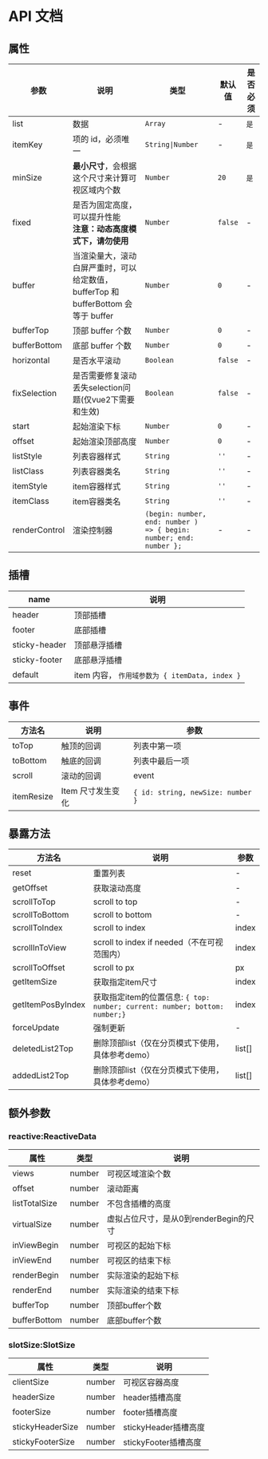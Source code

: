 # API 文档

## 属性

| 参数          | 说明                                                                              | 类型                                                               | 默认值  | 是否必须 |
| ------------- | --------------------------------------------------------------------------------- | ------------------------------------------------------------------ | ------- | -------- |
| list          | 数据                                                                              | `Array`                                                            | -       | `是`     |
| itemKey       | 项的 id，必须唯一                                                                 | `String\|Number`                                                   | -       | `是`     |
| minSize       | **最小尺寸**，会根据这个尺寸来计算可视区域内个数                                  | `Number`                                                           | `20`    | `是`     |
| fixed         | 是否为固定高度，可以提升性能<br />**注意：动态高度模式下，请勿使用**              | `Number`                                                           | `false` | -        |
| buffer        | 当渲染量大，滚动白屏严重时，可以给定数值，bufferTop 和 bufferBottom 会等于 buffer | `Number`                                                           | `0`     | -        |
| bufferTop     | 顶部 buffer 个数                                                                  | `Number`                                                           | `0`     | -        |
| bufferBottom  | 底部 buffer 个数                                                                  | `Number`                                                           | `0`     | -        |
| horizontal    | 是否水平滚动                                                                      | `Boolean`                                                          | `false` | -        |
| fixSelection  | 是否需要修复滚动丢失selection问题(仅vue2下需要和生效)                             | `Boolean`                                                          | `false` | -        |
| start         | 起始渲染下标                                                                      | `Number`                                                           | `0`     | -        |
| offset        | 起始渲染顶部高度                                                                  | `Number`                                                           | `0`     | -        |
| listStyle     | 列表容器样式                                                                      | `String`                                                           | `''`    | -        |
| listClass     | 列表容器类名                                                                      | `String`                                                           | `''`    | -        |
| itemStyle     | item容器样式                                                                      | `String`                                                           | `''`    | -        |
| itemClass     | item容器类名                                                                      | `String`                                                           | `''`    | -        |
| renderControl | 渲染控制器                                                                        | `(begin: number, end: number ) => { begin: number; end: number };` | -       | -        |

## 插槽

| name          | 说明                                           |
| ------------- | ---------------------------------------------- |
| header        | 顶部插槽                                       |
| footer        | 底部插槽                                       |
| sticky-header | 顶部悬浮插槽                                   |
| sticky-footer | 底部悬浮插槽                                   |
| default       | item 内容， `作用域参数为 { itemData, index }` |

## 事件

| 方法名     | 说明              | 参数                              |
| ---------- | ----------------- | --------------------------------- |
| toTop      | 触顶的回调        | 列表中第一项                      |
| toBottom   | 触底的回调        | 列表中最后一项                    |
| scroll     | 滚动的回调        | event                             |
| itemResize | Item 尺寸发生变化 | `{ id: string, newSize: number }` |

## 暴露方法

| 方法名            | 说明                                                                       | 参数   |
| ----------------- | -------------------------------------------------------------------------- | ------ |
| reset             | 重置列表                                                                   | -      |
| getOffset         | 获取滚动高度                                                               | -      |
| scrollToTop       | scroll to top                                                              | -      |
| scrollToBottom    | scroll to bottom                                                           | -      |
| scrollToIndex     | scroll to index                                                            | index  |
| scrollInToView    | scroll to index if needed（不在可视范围内）                                | index  |
| scrollToOffset    | scroll to px                                                               | px     |
| getItemSize       | 获取指定item尺寸                                                           | index  |
| getItemPosByIndex | 获取指定item的位置信息: `{ top: number; current: number; bottom: number;}` | index  |
| forceUpdate       | 强制更新                                                                   | -      |
| deletedList2Top   | 删除顶部list（仅在分页模式下使用，具体参考demo）                           | list[] |
| addedList2Top     | 删除顶部list（仅在分页模式下使用，具体参考demo）                           | list[] |

## 额外参数

### reactive:ReactiveData

| 属性          | 类型   | 说明                                   |
| ------------- | ------ | -------------------------------------- |
| views         | number | 可视区域渲染个数                       |
| offset        | number | 滚动距离                               |
| listTotalSize | number | 不包含插槽的高度                       |
| virtualSize   | number | 虚拟占位尺寸，是从0到renderBegin的尺寸 |
| inViewBegin   | number | 可视区的起始下标                       |
| inViewEnd     | number | 可视区的结束下标                       |
| renderBegin   | number | 实际渲染的起始下标                     |
| renderEnd     | number | 实际渲染的结束下标                     |
| bufferTop     | number | 顶部buffer个数                         |
| bufferBottom  | number | 底部buffer个数                         |

### slotSize:SlotSize

| 属性             | 类型   | 说明                 |
| ---------------- | ------ | -------------------- |
| clientSize       | number | 可视区容器高度       |
| headerSize       | number | header插槽高度       |
| footerSize       | number | footer插槽高度       |
| stickyHeaderSize | number | stickyHeader插槽高度 |
| stickyFooterSize | number | stickyFooter插槽高度 |
